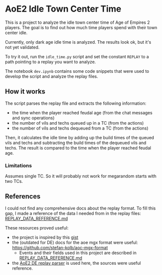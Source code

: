 # AoE2 Idle Town Center Time
This is a project to analyze the idle town center time of Age of Empires 2 players. The goal is to find out how much time players spend with their town center idle. 

Currently, only dark age idle time is analyzed. The results look ok, but it's not yet validated.

To try it out, run the `idle_time.py` script and set the constant `REPLAY` to a path pointing to a replay you want to analyze.

The notebook `dev.ipynb` contains some code snippets that were used to develop the script and analyze the replay files.

## How it works

The script parses the replay file and extracts the following information:

- the time when the player reached feudal age (from the chat messages and sync operations)
- the number of vils and techs queued up in a TC (from the actions)
- the number of vils and techs dequeued from a TC (from the actions)

Then, it calculates the idle time by adding up the build times of the queued vils and techs and subtracting the build times of the dequeued vils and techs. The result is compared to the time when the player reached feudal age.

### Limitations
Assumes single TC. So it will probably not work for megarandom starts with two TCs.

## References
I could not find any comprehensive docs about the replay format. To fill this gap, I made a reference of the data I needed from in the replay files:
[REPLAY_DATA_REFERENCE.md](REPLAY_DATA_REFERENCE.md)

These resources proved useful: 

- the project is inspired by this [gist](https://gist.github.com/santolucito/a01927be45a2a7a8e02ce9a50ddd8e75)
- the (outdated for DE) docs for the aoe mgx format were useful: https://github.com/stefan-kolb/aoc-mgx-format
  - Events and their fields used in this project are described in [REPLAY_DATA_REFERENCE.md](REPLAY_DATA_REFERENCE.md)
- the [AoE2 DE replay parser](https://github.com/happyleavesaoc/aoc-mgz) is used here, the sources were useful reference.